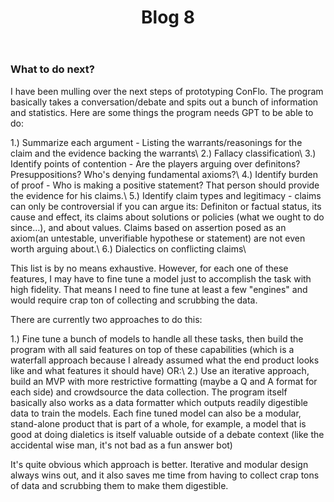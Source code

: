 ﻿---
layout: post
title: Blog 8
---
### What to do next?
I have been mulling over the next steps of prototyping ConFlo. The program basically takes a conversation/debate and spits out a bunch of information and statistics. Here are some things the program needs GPT to be able to do:

1.) Summarize each argument - Listing the warrants/reasonings for the claim and the evidence backing the warrants\\
2.) Fallacy classification\\
3.) Identify points of contention - Are the players arguing over definitons? Presuppositions? Who's denying fundamental axioms?\\
4.) Identify burden of proof - Who is making a positive statement? That person should provide the evidence for his claims.\\
5.) Identify claim types and legitimacy - claims can only be controversial if you can argue its: Definiton or factual status, its cause and effect, its claims about solutions or policies (what we ought to do since...), and about values. Claims based on assertion posed as an axiom(an untestable, unverifiable hypothese or statement) are not even worth arguing about.\\
6.) Dialectics on conflicting claims\\

This list is by no means exhaustive. However, for each one of these features, I may have to fine tune a model just to accomplish the task with high fidelity. That means I need to fine tune at least a few "engines" and would require crap ton of collecting and scrubbing the data.

There are currently two approaches to do this:

1.) Fine tune a bunch of models to handle all these tasks, then build the program with all said features on top of these capabilities (which is a waterfall approach because I already assumed what the end product looks like and what features it should have) OR:\\
2.) Use an iterative approach, build an MVP with more restrictive formatting (maybe a Q and A format for each side) and crowdsource the data collection. The program itself basically also works as a data formatter which outputs readily digestible data to train the models. Each fine tuned model can also be a modular, stand-alone product that is part of a whole, for example, a model that is good at doing dialetics is itself valuable outside of a debate context (like the accidental wise man, it's not bad as a fun answer bot)

It's quite obvious which approach is better. Iterative and modular design always wins out, and it also saves me time from having to collect crap tons of data and scrubbing them to make them digestible. 
